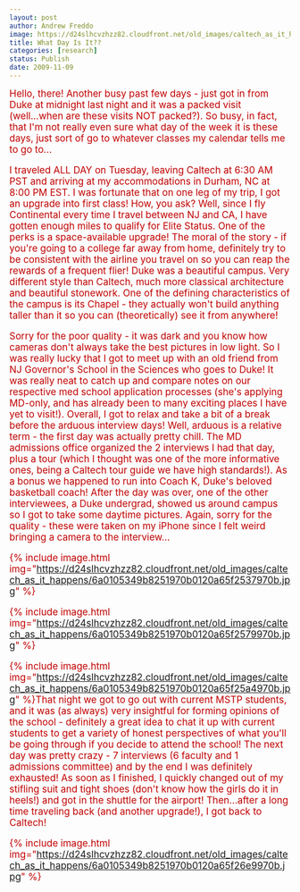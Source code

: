 ```yaml
---
layout: post
author: Andrew Freddo
image: https://d24slhcvzhzz82.cloudfront.net/old_images/caltech_as_it_happens/6a0105349b8251970b0128756003f1970c.jpg
title: What Day Is It??
categories: [research]
status: Publish
date: 2009-11-09
---
```



<span style="color: #c00000; font-size: 17px;">
Hello, there!
Another busy past few days - just got in from Duke at midnight last night and it was a packed visit (well...when are these visits NOT packed?). So busy, in fact, that I'm not really even sure what day of the week it is these days, just sort of go to whatever classes my calendar tells me to go to...

I traveled ALL DAY on Tuesday, leaving Caltech at 6:30 AM PST and arriving at my accommodations in Durham, NC at 8:00 PM EST. I was fortunate that on one leg of my trip, I got an upgrade into first class! How, you ask? Well, since I fly Continental every time I travel between NJ and CA, I have gotten enough miles to qualify for Elite Status. One of the perks is a space-available upgrade! The moral of the story - if you're going to a college far away from home, definitely try to be consistent with the airline you travel on so you can reap the rewards of a frequent flier!
Duke was a beautiful campus. Very different style than Caltech, much more classical architecture and beautiful stonework. One of the defining characteristics of the campus is its Chapel - they actually won't build anything taller than it so you can (theoretically) see it from anywhere!

 Sorry for the poor quality - it was dark and you know how cameras don't always take the best pictures in low light. So I was really lucky that I got to meet up with an old friend from NJ Governor's School in the Sciences who goes to Duke! It was really neat to catch up and compare notes on our respective med school application processes (she's applying MD-only, and has already been to many exciting places I have yet to visit!). Overall, I got to relax and take a bit of a break before the arduous interview days!
Well, arduous is a relative term - the first day was actually pretty chill. The MD admissions office organized the 2 interviews I had that day, plus a tour (which I thought was one of the more informative ones, being a Caltech tour guide we have high standards!). As a bonus we happened to run into Coach K, Duke's beloved basketball coach! After the day was over, one of the other interviewees, a Duke undergrad, showed us around campus so I got to take some daytime pictures. Again, sorry for the quality - these were taken on my iPhone since I felt weird bringing a camera to the interview...


{% include image.html img="https://d24slhcvzhzz82.cloudfront.net/old_images/caltech_as_it_happens/6a0105349b8251970b0120a65f2537970b.jpg" %}

{% include image.html img="https://d24slhcvzhzz82.cloudfront.net/old_images/caltech_as_it_happens/6a0105349b8251970b0120a65f2579970b.jpg" %}

{% include image.html img="https://d24slhcvzhzz82.cloudfront.net/old_images/caltech_as_it_happens/6a0105349b8251970b0120a65f25a4970b.jpg" %}That night we got to go out with current MSTP students, and it was (as always) very insightful for forming opinions of the school - definitely a great idea to chat it up with current students to get a variety of honest perspectives of what you'll be going through if you decide to attend the school!
The next day was pretty crazy - 7 interviews (6 faculty and 1 admissions committee) and by the end I was definitely exhausted! As soon as I finished, I quickly changed out of my stifling suit and tight shoes (don't know how the girls do it in heels!) and got in the shuttle for the airport! Then...after a long time traveling back (and another upgrade!), I got back to Caltech!


{% include image.html img="https://d24slhcvzhzz82.cloudfront.net/old_images/caltech_as_it_happens/6a0105349b8251970b0120a65f26e9970b.jpg" %}
